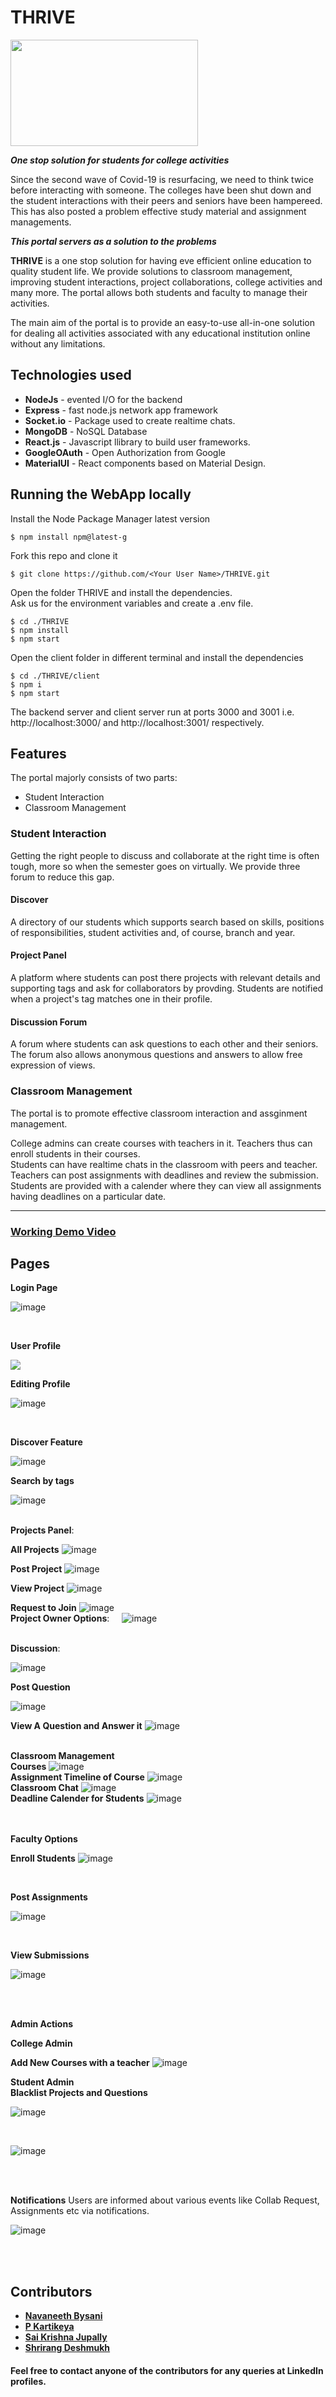# THRIVE

<img src="https://user-images.githubusercontent.com/64681029/120106489-b7dfcb00-c17a-11eb-8d87-25a244de72a4.png" width="300px" height="170px" align="center"/>

***One stop solution for students for college activities***

Since the second wave of Covid-19 is resurfacing, we need to think twice before interacting with someone. The colleges have been shut down and the student interactions with their peers and seniors have been hampereed. This has also posted a problem effective study material and assignment managements.

***This portal servers as a solution to the problems***

<!-- The portal enables students to discover the students in the college who share common interests, post projects open for collaboration and ask questions about college. 
It also has a classroom management system where teachers and students activities can be managed, teachers can post, study materials and assignments,which the students can submit before given deadlines. Classroom also has the facility to chat in realtime. -->

**THRIVE**  is a one stop solution for having eve efficient online education to quality student life. We provide solutions to classroom management, improving student interactions, project collaborations, college activities and many more. The portal allows both students and faculty to manage their activities.

The main aim of the portal is to provide an easy-to-use all-in-one solution for dealing all activities associated with any educational institution online without any limitations.


## Technologies used

- **NodeJs** - evented I/O for the backend
- **Express** - fast node.js network app framework
- **Socket.io** - Package used to create realtime chats.
- **MongoDB** - NoSQL Database
- **React.js** - Javascript llibrary to build user frameworks.
- **GoogleOAuth** - Open Authorization from Google
- **MaterialUI** - React components based on Material Design.


## Running the WebApp locally

Install the Node Package Manager latest version 
```
$ npm install npm@latest-g
```
Fork this repo and clone it
```
$ git clone https://github.com/<Your User Name>/THRIVE.git
```
Open the folder THRIVE and install the dependencies.<br/>
Ask us for the environment variables and create a .env file.
```
$ cd ./THRIVE
$ npm install
$ npm start
```
Open the client folder in different terminal and install the dependencies
```
$ cd ./THRIVE/client
$ npm i
$ npm start
```
The backend server and client server run at ports 3000 and 3001 i.e. http://localhost:3000/ and http://localhost:3001/ respectively.  

## Features

The portal majorly consists of two parts:
- Student Interaction
- Classroom Management

### Student Interaction

Getting the right people to discuss and collaborate at the right time is often tough, more so when the semester goes on virtually.
We provide three forum to reduce this gap.

#### Discover
A directory of our students which supports search based on skills, positions of responsibilities, student activities and, of course, branch and year.

#### Project Panel
A platform where students can post there projects with relevant details and supporting tags and ask for collaborators by provding. Students are notified when a project's tag matches one in their profile. 

#### Discussion Forum
A forum where students can ask questions to each other and their seniors. The forum also allows anonymous questions and answers to allow free expression of views.


### Classroom Management

The portal is to promote effective classroom interaction and assginment management. 

College admins can create courses with teachers in it. Teachers thus can enroll students in their courses. <br/>
Students can have realtime chats in the classroom with peers and teacher. Teachers can post assignments with deadlines and review the submission. Students are provided with a calender where they can view all assignments having deadlines on a particular date.


<hr/>

### [Working Demo Video](https://www.youtube.com/watch?v=Z6nRdnxHUu8)

## Pages

**Login Page**

![image](https://user-images.githubusercontent.com/64681029/120107303-368a3780-c17e-11eb-9f35-10adaee818ff.png)
 
<br/>

**User Profile**

<img src="https://user-images.githubusercontent.com/64681029/120107112-53723b00-c17d-11eb-97cf-2e8c8beaa54f.png"/>

<br/>

**Editing Profile**

![image](https://user-images.githubusercontent.com/64681029/120107422-9680de00-c17e-11eb-9a1e-b7b8b16aabd8.png)

<br/>

**Discover Feature**

![image](https://user-images.githubusercontent.com/64681029/120107490-ce882100-c17e-11eb-8095-51c187bc2142.png)
<br/>

**Search by tags**

![image](https://user-images.githubusercontent.com/64681029/120107573-20c94200-c17f-11eb-89a5-93e214c8a889.png)
<br/><br/>

**Projects Panel**: 
<br/>

**All Projects**
![image](https://user-images.githubusercontent.com/64681029/120107755-d5636380-c17f-11eb-9bf3-b0b3fdeca121.png)
<br/>

**Post Project**
![image](https://user-images.githubusercontent.com/64681029/120107818-19566880-c180-11eb-9cd3-2eadda7e8978.png)
<br/>

**View Project**
![image](https://user-images.githubusercontent.com/64681029/120107835-3428dd00-c180-11eb-845c-b35754bb97dc.png)
<br/>

**Request to Join**
![image](https://user-images.githubusercontent.com/64681029/120107985-caf59980-c180-11eb-9869-e5e2afa822bb.png)
<br/>
**Project Owner Options**: &nbsp; &nbsp;
![image](https://user-images.githubusercontent.com/64681029/120108018-f24c6680-c180-11eb-9fed-a8b76450d56f.png)
<br/><br/>


**Discussion**: 
<br/>

![image](https://user-images.githubusercontent.com/64681029/120108211-d1d0dc00-c181-11eb-93e7-3dd26e88a6c8.png)
<br/>

**Post Question**

![image](https://user-images.githubusercontent.com/64681029/120108273-1197c380-c182-11eb-9f16-63e0d538b010.png)
<br/>

**View A Question and Answer it**
![image](https://user-images.githubusercontent.com/64681029/120108298-31c78280-c182-11eb-958a-6ecfe4102582.png)
<br/><br/>

**Classroom Management**
<br/>
**Courses**
![image](https://user-images.githubusercontent.com/64681029/120108665-dd250700-c183-11eb-8636-6cda373b044a.png)
<br/>
**Assignment Timeline of Course**
![image](https://user-images.githubusercontent.com/64681029/120108892-bddaa980-c184-11eb-9761-2faed6f0bad3.png)
<br/>
**Classroom Chat**
![image](https://user-images.githubusercontent.com/64681029/120109061-6ee14400-c185-11eb-96b7-18c499404a02.png)
<br/>
**Deadline Calender for Students**
![image](https://user-images.githubusercontent.com/64681029/120108938-f4182900-c184-11eb-8d4e-befd03e02df3.png)

<br/><br/>
**Faculty Options**
<br/>

**Enroll Students**
![image](https://user-images.githubusercontent.com/64681029/120109116-b1a31c00-c185-11eb-9461-d47c4c83b8dc.png)

<br/>

**Post Assignments**

![image](https://user-images.githubusercontent.com/64681029/120109149-dac3ac80-c185-11eb-91f4-c3751aa9aa54.png)

<br/>

**View Submissions**

![image](https://user-images.githubusercontent.com/64681029/120109165-eadb8c00-c185-11eb-9816-00f874931985.png)

<br/><br/>

**Admin Actions**
<br/>

**College Admin**
<br/>

**Add New Courses with a teacher**
![image](https://user-images.githubusercontent.com/64681029/120109276-502f7d00-c186-11eb-8b14-966425189655.png)
<br/>

**Student Admin**
<br/>
**Blacklist Projects and Questions**

![image](https://user-images.githubusercontent.com/64681029/120109321-8ec53780-c186-11eb-8ab4-f868013f8571.png)

<br/>

![image](https://user-images.githubusercontent.com/64681029/120109345-a7355200-c186-11eb-93f9-b794a28c1908.png)


<br/><br/>

**Notifications**
Users are informed about various events like Collab Request, Assignments etc via notifications.

![image](https://user-images.githubusercontent.com/64681029/120113870-1bc5bc00-c19a-11eb-961a-5f17ea3f65aa.png)

<br/><br/>


## Contributors

- **[Navaneeth Bysani](https://www.linkedin.com/in/navaneeth-bysani-639b4219a/)**
- **[P Kartikeya](https://www.linkedin.com/in/kartikeya-pochampalli-29a0a319b/)**
- **[Sai Krishna Jupally](https://www.linkedin.com/in/sai-krishna-jupally-b7050177/)**
- **[Shrirang Deshmukh](https://www.linkedin.com/in/shrirang-deshmukh/)**

#### Feel free to contact anyone of the contributors for any queries at LinkedIn profiles.


